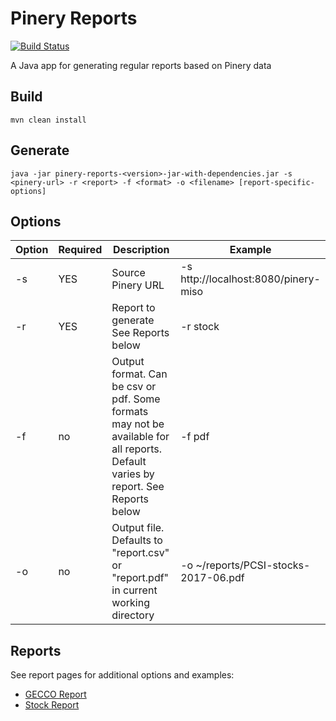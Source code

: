 # Pinery Reports

[![Build Status](https://travis-ci.org/oicr-gsi/pinery-reports.svg)](https://travis-ci.org/oicr-gsi/pinery-reports)

A Java app for generating regular reports based on Pinery data

## Build

```
mvn clean install
```

## Generate

```
java -jar pinery-reports-<version>-jar-with-dependencies.jar -s <pinery-url> -r <report> -f <format> -o <filename> [report-specific-options]
```

## Options

| Option | Required | Description | Example |
|--------|----------|-------------|---------|
| -s <pinery-url> | YES | Source Pinery URL | -s http://localhost:8080/pinery-miso |
| -r <report-name> | YES | Report to generate See Reports below | -r stock |
| -f <format> | no | Output format. Can be csv or pdf. Some formats may not be available for all reports. Default varies by report. See Reports below | -f pdf |
| -o <filename> | no | Output file. Defaults to "report.csv" or "report.pdf" in current working directory | -o ~/reports/PCSI-stocks-2017-06.pdf |

## Reports

See report pages for additional options and examples:

* [GECCO Report](docs/GeccoReport.md)
* [Stock Report](docs/StockReport.md)
